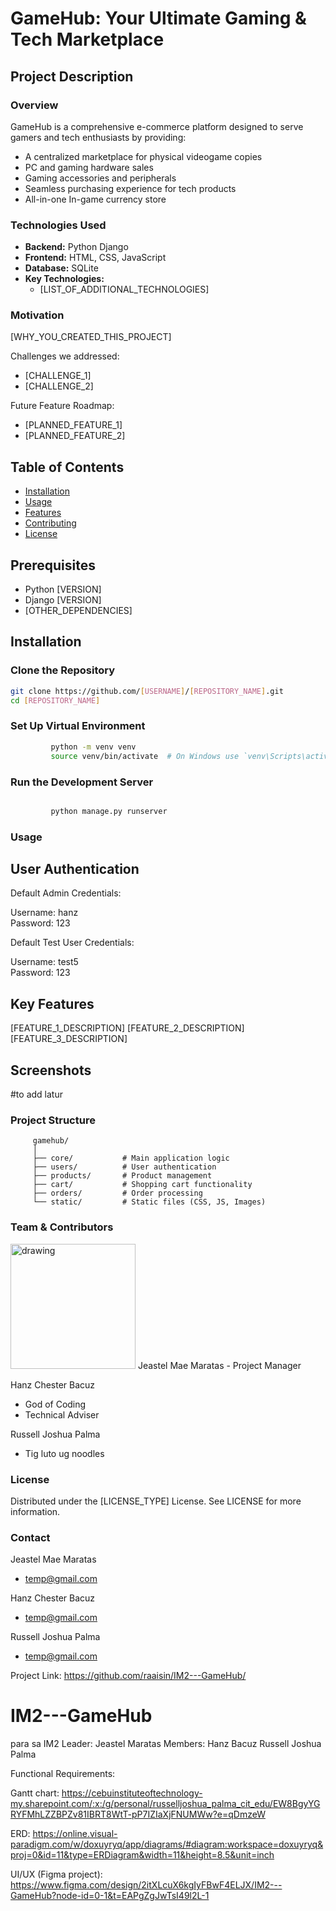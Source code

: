 # GameHub: Your Ultimate Gaming & Tech Marketplace

## Project Description

### Overview

GameHub is a comprehensive e-commerce platform designed to serve gamers and tech enthusiasts by providing:
- A centralized marketplace for physical videogame copies
- PC and gaming hardware sales
- Gaming accessories and peripherals
- Seamless purchasing experience for tech products
- All-in-one In-game currency store

### Technologies Used
- **Backend:** Python Django
- **Frontend:** HTML, CSS, JavaScript
- **Database:** SQLite
- **Key Technologies:**
  - [LIST_OF_ADDITIONAL_TECHNOLOGIES]

### Motivation
[WHY_YOU_CREATED_THIS_PROJECT]

Challenges we addressed:
- [CHALLENGE_1]
- [CHALLENGE_2]

Future Feature Roadmap:
- [PLANNED_FEATURE_1]
- [PLANNED_FEATURE_2]

## Table of Contents
- [Installation](#installation)
- [Usage](#usage)
- [Features](#features)
- [Contributing](#contributing)
- [License](#license)

## Prerequisites
- Python [VERSION]
- Django [VERSION]
- [OTHER_DEPENDENCIES]

## Installation

### Clone the Repository
```bash
git clone https://github.com/[USERNAME]/[REPOSITORY_NAME].git
cd [REPOSITORY_NAME]

```
### Set Up Virtual Environment
```bash
         python -m venv venv
         source venv/bin/activate  # On Windows use `venv\Scripts\activate`

```
### Run the Development Server

```bash

         python manage.py runserver

```

### Usage
## User Authentication

Default Admin Credentials:

Username: hanz         
Password: 123

Default Test User Credentials:

Username: test5         
Password: 123

## Key Features

[FEATURE_1_DESCRIPTION]
[FEATURE_2_DESCRIPTION]
[FEATURE_3_DESCRIPTION]

## Screenshots

#to add latur

### Project Structure
         gamehub/
         │
         ├── core/           # Main application logic
         ├── users/          # User authentication
         ├── products/       # Product management
         ├── cart/           # Shopping cart functionality
         ├── orders/         # Order processing
         └── static/         # Static files (CSS, JS, Images)

### Team & Contributors

<img src="drawing.jpg" alt="drawing" style="width:200px;"/>
Jeastel Mae Maratas
- Project Manager

Hanz Chester Bacuz
- God of Coding
- Technical Adviser

Russell Joshua Palma
- Tig luto ug noodles

### License
Distributed under the [LICENSE_TYPE] License. See LICENSE for more information.

### Contact

Jeastel Mae Maratas  
- temp@gmail.com

Hanz Chester Bacuz   
- temp@gmail.com

Russell Joshua Palma
- temp@gmail.com

Project Link: https://github.com/raaisin/IM2---GameHub/




# IM2---GameHub
para sa IM2 
Leader:  Jeastel Maratas
Members: Hanz Bacuz
         Russell Joshua Palma

Functional Requirements:


Gantt chart:
https://cebuinstituteoftechnology-my.sharepoint.com/:x:/g/personal/russelljoshua_palma_cit_edu/EW8BgyYGRYFMhLZZBPZv81IBRT8WtT-pP7IZIaXjFNUMWw?e=qDmzeW

ERD:
https://online.visual-paradigm.com/w/doxuyryq/app/diagrams/#diagram:workspace=doxuyryq&proj=0&id=11&type=ERDiagram&width=11&height=8.5&unit=inch

UI/UX (Figma project):
https://www.figma.com/design/2itXLcuX6kgIyFBwF4ELJX/IM2---GameHub?node-id=0-1&t=EAPgZgJwTsI49l2L-1
